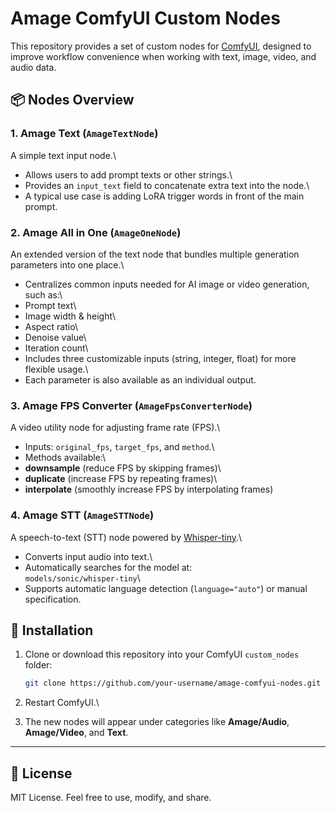 # Amage ComfyUI Custom Nodes

This repository provides a set of custom nodes for
[ComfyUI](https://github.com/comfyanonymous/ComfyUI), designed to
improve workflow convenience when working with text, image, video, and
audio data.

## 📦 Nodes Overview

### 1. Amage Text (`AmageTextNode`)

A simple text input node.\
- Allows users to add prompt texts or other strings.\
- Provides an `input_text` field to concatenate extra text into the
node.\
- A typical use case is adding LoRA trigger words in front of the main
prompt.

### 2. Amage All in One (`AmageOneNode`)

An extended version of the text node that bundles multiple generation
parameters into one place.\
- Centralizes common inputs needed for AI image or video generation,
such as:\
- Prompt text\
- Image width & height\
- Aspect ratio\
- Denoise value\
- Iteration count\
- Includes three customizable inputs (string, integer, float) for more
flexible usage.\
- Each parameter is also available as an individual output.

### 3. Amage FPS Converter (`AmageFpsConverterNode`)

A video utility node for adjusting frame rate (FPS).\
- Inputs: `original_fps`, `target_fps`, and `method`.\
- Methods available:\
- **downsample** (reduce FPS by skipping frames)\
- **duplicate** (increase FPS by repeating frames)\
- **interpolate** (smoothly increase FPS by interpolating frames)

### 4. Amage STT (`AmageSTTNode`)

A speech-to-text (STT) node powered by
[Whisper-tiny](https://github.com/openai/whisper).\
- Converts input audio into text.\
- Automatically searches for the model at:\
`models/sonic/whisper-tiny`\
- Supports automatic language detection (`language="auto"`) or manual
specification.


## 🔧 Installation

1.  Clone or download this repository into your ComfyUI `custom_nodes`
    folder:

    ``` bash
    git clone https://github.com/your-username/amage-comfyui-nodes.git
    ```

2.  Restart ComfyUI.\

3.  The new nodes will appear under categories like **Amage/Audio**,
    **Amage/Video**, and **Text**.

------------------------------------------------------------------------

## 📜 License

MIT License. Feel free to use, modify, and share.
